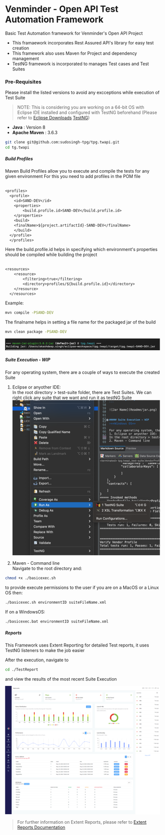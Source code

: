 # Venminder - Open API Test Automation Framework
Basic Test Automation framework for Venminder's Open API Project

- This framaework incorporates Rest Assured API's library for easy test creation
- This framework also uses Maven for Project and dependency management
- TestNG framework is incorporated to manages Test cases and Test Suites

### Pre-Requisites
Please install the listed versions to avoid any excceptions while execution of Test Suite

>NOTE: This is considering you are working on a 64-bit OS with Eclipse IDE installed and configured with TestNG beforehand (Please refer to [Eclipse Downloads](https://www.eclipse.org/downloads/) [TestNG](https://www.guru99.com/install-testng-in-eclipse.html))

- **Java** : Version 8
- **Apache Maven** : 3.6.3

```bash
git clone git@github.com:sudosingh-tpg/tpg.twapi.git
cd tg.twapi
```

##### Build Profiles
Maven Build Profiles allow you to execute and compile the tests for any given environment
For this you need to add profiles in the POM file
<pre><code>
&lt;profiles&gt;  
  &lt;profile&gt;  
  	&lt;id&gt;SAND-DEV&lt;/id&gt;  
  	&lt;properties&gt;  
  		&lt;build.profile.id&gt;SAND-DEV&lt;/build.profile.id&gt;  
  	&lt;/properties&gt;  
  	&lt;build&gt;  
  	&lt;finalName&gt;${project.artifactId}-SAND-DEV&lt;/finalName&gt;  
  	&lt;/build&gt;  
  &lt;/profile&gt;  
  &lt;/profiles&gt;  
</code></pre>
Here the build.profile.id helps in specifying which environment's properties should be compiled while building the project
<pre><code>
&lt;resources&gt;
  	&lt;resource&gt;
  		&lt;filtering&gt;true&lt;/filtering&gt;
  		&lt;directory&gt;profiles/${build.profile.id}&lt;/directory&gt;
  	&lt;/resource&gt;
  &lt;/resources&gt;
</pre></code>

Example:

```bash
mvn compile -PSAND-DEV
```

The finalname helps in setting a file name for the packaged jar of the build

```bash
mvn clean package -PSAND-DEV
```

![Jar Name](Readme/jar.png)
 

##### Suite Execution - WIP

For any operating system, there are a couple of ways to execute the created Suite
1. Eclipse or anyother IDE:  
In the root directory > test-suite folder, there are Test Suites. We can right click any suite that we want and run it as testNG Suite
![Run As](Readme/runas.png)

2. Maven - Command line  
Navigate to the root directory and:

```bash
chmod +x ./basicexec.sh
```
to provide execute permissions to the user if you are on a MacOS or a Linux OS then:  

```bash
./basicexec.sh environmentID suiteFileName.xml
```

If on a WindowsOS:

```bash
./basicexec.bat environmentID suiteFileName.xml
```

##### Reports
This Framework uses Extent Reporting for detailed Test reports, it uses TestNG listeners to make the job easier

After the execution, navigate to

```bash
cd ./TestReport
```
and view the results of the most recent Suite Execution

![Report Format](Readme/exReports.png)

>For further information on Extent Reports, please refer to [Extent Reports Documentation](https://www.extentreports.com/docs/versions/5/java/index.html)